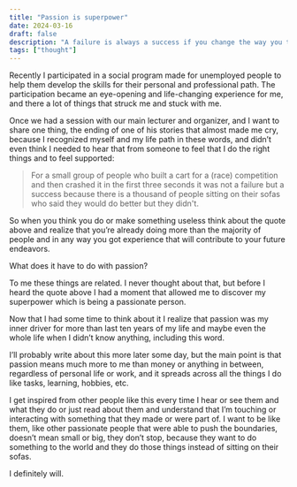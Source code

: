 ```yaml
---
title: "Passion is superpower"
date: 2024-03-16
draft: false
description: "A failure is always a success if you change the way you think about them."
tags: ["thought"]
---
```


Recently I participated in a social program made for unemployed people to help them develop the skills for their personal and professional path. The participation became an eye-opening and life-changing experience for me, and there a lot of things that struck me and stuck with me.

Once we had a session with our main lecturer and organizer, and I want to share one thing, the ending of one of his stories that almost made me cry, because I recognized myself and my life path in these words, and didn’t even think I needed to hear that from someone to feel that I do the right things and to feel supported:

> For a small group of people who built a cart for a (race) competition and then crashed it in the first three seconds it was not a failure but a success because there is a thousand of people sitting on their sofas who said they would do better but they didn't.

So when you think you do or make something useless think about the quote above and realize that you’re already doing more than the majority of people and in any way you got experience that will contribute to your future endeavors.

What does it have to do with passion?

To me these things are related. I never thought about that, but before I heard the quote above I had a moment that allowed me to discover my superpower which is being a passionate person.

Now that I had some time to think about it I realize that passion was my inner driver for more than last ten years of my life and maybe even the whole life when I didn’t know anything, including this word.

I’ll probably write about this more later some day, but the main point is that passion means much more to me than money or anything in between, regardless of personal life or work, and it spreads across all the things I do like tasks, learning, hobbies, etc.

I get inspired from other people like this every time I hear or see them and what they do or just read about them and understand that I’m touching or interacting with something that they made or were part of. I want to be like them, like other passionate people that were able to push the boundaries, doesn’t mean small or big, they don’t stop, because they want to do something to the world and they do those things instead of sitting on their sofas.

I definitely will.
